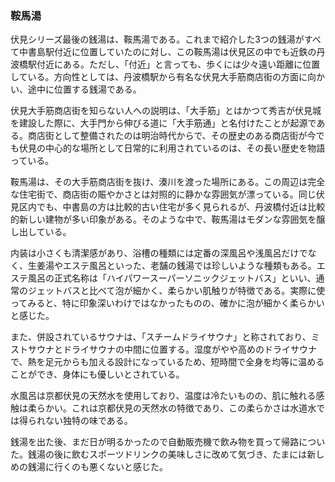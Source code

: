 ### 鞍馬湯

伏見シリーズ最後の銭湯は、鞍馬湯である。これまで紹介した3つの銭湯がすべて中書島駅付近に位置していたのに対し、この鞍馬湯は伏見区の中でも近鉄の丹波橋駅付近にある。ただし、「付近」と言っても、歩くには少々遠い距離に位置している。方向性としては、丹波橋駅から有名な伏見大手筋商店街の方面に向かい、途中に位置する銭湯である。

伏見大手筋商店街を知らない人への説明は、「大手筋」とはかつて秀吉が伏見城を建設した際に、大手門から伸びる道に「大手筋通」と名付けたことが起源である。商店街として整備されたのは明治時代からで、その歴史のある商店街が今でも伏見の中心的な場所として日常的に利用されているのは、その長い歴史を物語っている。

鞍馬湯は、その大手筋商店街を抜け、湊川を渡った場所にある。この周辺は完全な住宅街で、商店街の賑やかさとは対照的に静かな雰囲気が漂っている。同じ伏見区内でも、中書島の方は比較的古い住宅が多く見られるが、丹波橋付近は比較的新しい建物が多い印象がある。そのような中で、鞍馬湯はモダンな雰囲気を醸し出している。

内装は小さくも清潔感があり、浴槽の種類には定番の深風呂や浅風呂だけでなく、生姜湯やエステ風呂といった、老舗の銭湯では珍しいような種類もある。エステ風呂の正式名称は「ハイパワースーパーソニックジェットバス」といい、通常のジェットバスと比べて泡が細かく、柔らかい肌触りが特徴である。実際に使ってみると、特に印象深いわけではなかったものの、確かに泡が細かく柔らかいと感じた。

また、併設されているサウナは、「スチームドライサウナ」と称されており、ミストサウナとドライサウナの中間に位置する。湿度がやや高めのドライサウナで、熱を足元からも加える設計になっているため、短時間で全身を均等に温めることができ、身体にも優しいとされている。

水風呂は京都伏見の天然水を使用しており、温度は冷たいものの、肌に触れる感触は柔らかい。これは京都伏見の天然水の特徴であり、この柔らかさは水道水では得られない独特の味である。

銭湯を出た後、まだ日が明るかったので自動販売機で飲み物を買って帰路についた。銭湯の後に飲むスポーツドリンクの美味しさに改めて気づき、たまには新しめの銭湯に行くのも悪くないと感じた。
